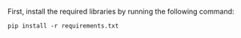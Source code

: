 First, install the required libraries by running the following command:
```
pip install -r requirements.txt
```
